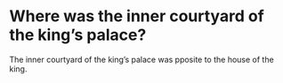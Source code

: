 # Where was the inner courtyard of the king’s palace?

The inner courtyard of the king’s palace was pposite to the house of the king.

